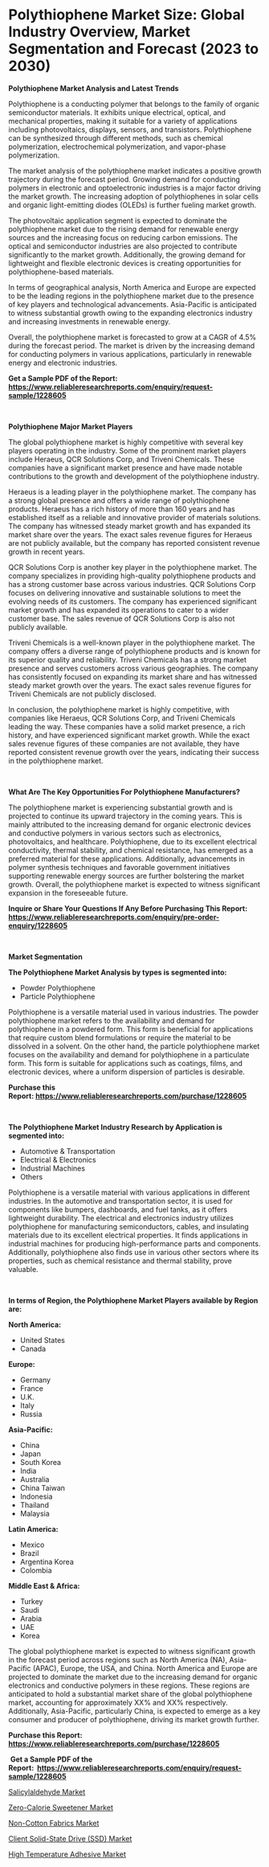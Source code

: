<p><h1>Polythiophene Market Size: Global Industry Overview, Market Segmentation and Forecast (2023 to 2030)</h1></p><p><strong>Polythiophene Market Analysis and Latest Trends</strong></p>
<p><p>Polythiophene is a conducting polymer that belongs to the family of organic semiconductor materials. It exhibits unique electrical, optical, and mechanical properties, making it suitable for a variety of applications including photovoltaics, displays, sensors, and transistors. Polythiophene can be synthesized through different methods, such as chemical polymerization, electrochemical polymerization, and vapor-phase polymerization.</p><p>The market analysis of the polythiophene market indicates a positive growth trajectory during the forecast period. Growing demand for conducting polymers in electronic and optoelectronic industries is a major factor driving the market growth. The increasing adoption of polythiophenes in solar cells and organic light-emitting diodes (OLEDs) is further fueling market growth.</p><p>The photovoltaic application segment is expected to dominate the polythiophene market due to the rising demand for renewable energy sources and the increasing focus on reducing carbon emissions. The optical and semiconductor industries are also projected to contribute significantly to the market growth. Additionally, the growing demand for lightweight and flexible electronic devices is creating opportunities for polythiophene-based materials.</p><p>In terms of geographical analysis, North America and Europe are expected to be the leading regions in the polythiophene market due to the presence of key players and technological advancements. Asia-Pacific is anticipated to witness substantial growth owing to the expanding electronics industry and increasing investments in renewable energy.</p><p>Overall, the polythiophene market is forecasted to grow at a CAGR of 4.5% during the forecast period. The market is driven by the increasing demand for conducting polymers in various applications, particularly in renewable energy and electronic industries.</p></p>
<p><strong>Get a Sample PDF of the Report:&nbsp; <a href="https://www.reliableresearchreports.com/enquiry/request-sample/1228605">https://www.reliableresearchreports.com/enquiry/request-sample/1228605</a></strong></p>
<p>&nbsp;</p>
<p><strong>Polythiophene Major Market Players</strong></p>
<p><p>The global polythiophene market is highly competitive with several key players operating in the industry. Some of the prominent market players include Heraeus, QCR Solutions Corp, and Triveni Chemicals. These companies have a significant market presence and have made notable contributions to the growth and development of the polythiophene industry.</p><p>Heraeus is a leading player in the polythiophene market. The company has a strong global presence and offers a wide range of polythiophene products. Heraeus has a rich history of more than 160 years and has established itself as a reliable and innovative provider of materials solutions. The company has witnessed steady market growth and has expanded its market share over the years. The exact sales revenue figures for Heraeus are not publicly available, but the company has reported consistent revenue growth in recent years.</p><p>QCR Solutions Corp is another key player in the polythiophene market. The company specializes in providing high-quality polythiophene products and has a strong customer base across various industries. QCR Solutions Corp focuses on delivering innovative and sustainable solutions to meet the evolving needs of its customers. The company has experienced significant market growth and has expanded its operations to cater to a wider customer base. The sales revenue of QCR Solutions Corp is also not publicly available.</p><p>Triveni Chemicals is a well-known player in the polythiophene market. The company offers a diverse range of polythiophene products and is known for its superior quality and reliability. Triveni Chemicals has a strong market presence and serves customers across various geographies. The company has consistently focused on expanding its market share and has witnessed steady market growth over the years. The exact sales revenue figures for Triveni Chemicals are not publicly disclosed.</p><p>In conclusion, the polythiophene market is highly competitive, with companies like Heraeus, QCR Solutions Corp, and Triveni Chemicals leading the way. These companies have a solid market presence, a rich history, and have experienced significant market growth. While the exact sales revenue figures of these companies are not available, they have reported consistent revenue growth over the years, indicating their success in the polythiophene market.</p></p>
<p>&nbsp;</p>
<p><strong>What Are The Key Opportunities For Polythiophene Manufacturers?</strong></p>
<p><p>The polythiophene market is experiencing substantial growth and is projected to continue its upward trajectory in the coming years. This is mainly attributed to the increasing demand for organic electronic devices and conductive polymers in various sectors such as electronics, photovoltaics, and healthcare. Polythiophene, due to its excellent electrical conductivity, thermal stability, and chemical resistance, has emerged as a preferred material for these applications. Additionally, advancements in polymer synthesis techniques and favorable government initiatives supporting renewable energy sources are further bolstering the market growth. Overall, the polythiophene market is expected to witness significant expansion in the foreseeable future.</p></p>
<p><strong>Inquire or Share Your Questions If Any Before Purchasing This Report: <a href="https://www.reliableresearchreports.com/enquiry/pre-order-enquiry/1228605">https://www.reliableresearchreports.com/enquiry/pre-order-enquiry/1228605</a></strong></p>
<p>&nbsp;</p>
<p><strong>Market Segmentation</strong></p>
<p><strong>The Polythiophene Market Analysis by types is segmented into:</strong></p>
<p><ul><li>Powder Polythiophene</li><li>Particle Polythiophene</li></ul></p>
<p><p>Polythiophene is a versatile material used in various industries. The powder polythiophene market refers to the availability and demand for polythiophene in a powdered form. This form is beneficial for applications that require custom blend formulations or require the material to be dissolved in a solvent. On the other hand, the particle polythiophene market focuses on the availability and demand for polythiophene in a particulate form. This form is suitable for applications such as coatings, films, and electronic devices, where a uniform dispersion of particles is desirable.</p></p>
<p><strong>Purchase this Report:&nbsp;<a href="https://www.reliableresearchreports.com/purchase/1228605">https://www.reliableresearchreports.com/purchase/1228605</a></strong></p>
<p>&nbsp;</p>
<p><strong>The Polythiophene Market Industry Research by Application is segmented into:</strong></p>
<p><ul><li>Automotive & Transportation</li><li>Electrical & Electronics</li><li>Industrial Machines</li><li>Others</li></ul></p>
<p><p>Polythiophene is a versatile material with various applications in different industries. In the automotive and transportation sector, it is used for components like bumpers, dashboards, and fuel tanks, as it offers lightweight durability. The electrical and electronics industry utilizes polythiophene for manufacturing semiconductors, cables, and insulating materials due to its excellent electrical properties. It finds applications in industrial machines for producing high-performance parts and components. Additionally, polythiophene also finds use in various other sectors where its properties, such as chemical resistance and thermal stability, prove valuable.</p></p>
<p>&nbsp;</p>
<p><strong>In terms of Region, the Polythiophene Market Players available by Region are:</strong></p>
<p>
    <p> <strong> North America: </strong>
        <ul>
            <li>United States</li>
            <li>Canada</li>
        </ul>
        </p> 
    <p> <strong> Europe: </strong>
        <ul>
            <li>Germany</li>
            <li>France</li>
            <li>U.K.</li>
            <li>Italy</li>
            <li>Russia</li>
        </ul>
        </p> 
    <p> <strong> Asia-Pacific: </strong>
        <ul>
            <li>China</li>
            <li>Japan</li>
            <li>South Korea</li>
            <li>India</li>
            <li>Australia</li>
            <li>China Taiwan</li>
            <li>Indonesia</li>
            <li>Thailand</li>
            <li>Malaysia</li>
        </ul>
        </p> 
    <p> <strong> Latin America: </strong>
        <ul>
            <li>Mexico</li>
            <li>Brazil</li>
            <li>Argentina Korea</li>
            <li>Colombia</li>
        </ul>
        </p> 
    <p> <strong> Middle East & Africa: </strong>
        <ul>
            <li>Turkey</li>
            <li>Saudi</li>
            <li>Arabia</li>
            <li>UAE</li>
            <li>Korea</li>
        </ul>
    </p>
    </p>
<p><p>The global polythiophene market is expected to witness significant growth in the forecast period across regions such as North America (NA), Asia-Pacific (APAC), Europe, the USA, and China. North America and Europe are projected to dominate the market due to the increasing demand for organic electronics and conductive polymers in these regions. These regions are anticipated to hold a substantial market share of the global polythiophene market, accounting for approximately XX% and XX% respectively. Additionally, Asia-Pacific, particularly China, is expected to emerge as a key consumer and producer of polythiophene, driving its market growth further.</p></p>
<p><strong>Purchase this Report: <a href="https://www.reliableresearchreports.com/purchase/1228605">https://www.reliableresearchreports.com/purchase/1228605</a></strong></p>
<p>&nbsp;<strong>Get a Sample PDF of the Report:&nbsp;&nbsp;<a href="https://www.reliableresearchreports.com/enquiry/request-sample/1228605">https://www.reliableresearchreports.com/enquiry/request-sample/1228605</a></strong></p>
<p><strong></strong></p>
<p><p><a href="https://github.com/provorikovar/Market-Research-Report-List-1/blob/main/salicylaldehyde-market.md">Salicylaldehyde Market</a></p><p><a href="https://medium.com/@vivianejast/analyzing-zero-calorie-sweetener-market-global-industry-perspective-and-forecast-2023-to-2030-cb99d6c64584">Zero-Calorie Sweetener Market</a></p><p><a href="https://medium.com/@austynlemke1988/non-cotton-fabrics-market-comprehensive-assessment-by-type-application-and-geography-886e455cdfdc">Non-Cotton Fabrics Market</a></p><p><a href="https://medium.com/@omamuller06/client-solid-state-drive-ssd-market-the-key-to-successful-business-strategy-forecast-till-2030-0c56416b1c60">Client Solid-State Drive (SSD) Market</a></p><p><a href="https://github.com/kipkeeva/Market-Research-Report-List-1/blob/main/high-temperature-adhesive-market.md">High Temperature Adhesive Market</a></p></p>